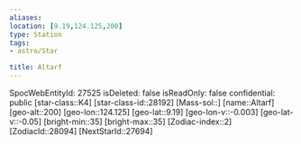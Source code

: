 ```yaml
---
aliases: 
location: [9.19,124.125,200]
type: Station
tags:
- astro/Star

title: Altarf
---
```

SpocWebEntityId: 27525
isDeleted: false
isReadOnly: false
confidential: public
[star-class::K4]
[star-class-id::28192]
[Mass-sol::]
[name::Altarf]
[geo-alt::200]
[geo-lon::124.125]
[geo-lat::9.19]
[geo-lon-v::-0.003]
[geo-lat-v::-0.05]
[bright-min::35]
[bright-max::35]
[Zodiac-index::2]
[ZodiacId::28094]
[NextStarId::27694]



